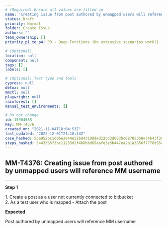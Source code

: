 ```yaml
---
# (Required) Ensure all values are filled up
name: "Creating issue from post authored by unmapped users will reference MM username"
status: Draft
priority: Normal
folder: Create Issue
authors: ""
team_ownership: []
priority_p1_to_p4: P3 - Deep Functions (Do extensive scenarios work?)

# (Optional)
location: null
component: null
tags: []
labels: []

# (Optional) Test type and tools
cypress: null
detox: null
mmctl: null
playwright: null
rainforest: []
manual_test_environments: []

# Do not change
id: 15984688
key: MM-T4376
created_on: "2021-11-04T18:04:53Z"
last_updated: "2022-12-01T21:10:14Z"
case_hashed: 5ce952bc1d0be2044e52b943198ded22cd3d603bc0878a350e74b43f3da18f4202b7db72d0a0d830c57208ef425d8d8d
steps_hashed: 5443365f3bc11233d2f4b8bbd65aafe3e5b447ea2b1a3856f7778e55a4938e61ae7d77330eccdcffce06bad4a09fde75
---
```


<!-- (Auto-generated) Based on frontmatter's "key" and "name" -->

## MM-T4376: Creating issue from post authored by unmapped users will reference MM username

---

**Step 1**

1\. Create a post as a user not currently connected to bitbucket\
2\. As a test user who is mapped - Attach the post

**Expected**

Post authored by unmapped users will reference MM username
